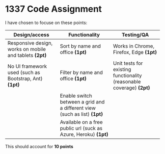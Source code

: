 # 1337 Code Assignment

I have chosen to focuse on these points:

| Design/access | Functionality | Testing/QA  |
| ------------- |-------------| -----|
| Responsive design, works on mobile and tablets **(2pt)**      | Sort by name and office **(1pt)** | Works in Chrome, Firefox, Edge **(1pt)** |
| No UI framework used (such as Bootstrap, Ant) **(1pt)**      | Filter by name and office **(1pt)**      |   Unit tests for existing functionality (reasonable coverage) **(2pt)** |
|  | Enable switch between a grid and a different view (such as list) **(1pt)**      |    |
| | Available on a free public url (suck as Azure, Heroku) **(1pt)** | |

This should account for **10 points**

